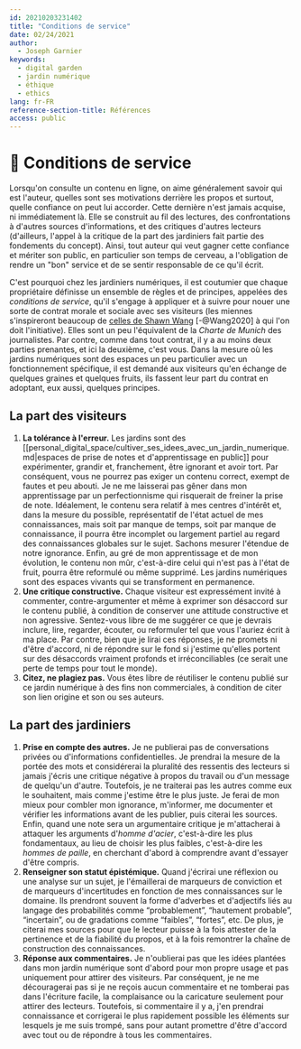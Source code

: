 ```yaml
---
id: 20210203231402
title: "Conditions de service"
date: 02/24/2021
author:
  - Joseph Garnier
keywords:
  - digital garden
  - jardin numérique
  - éthique
  - ethics
lang: fr-FR
reference-section-title: Références
access: public
---
```


# 📜 Conditions de service

Lorsqu'on consulte un contenu en ligne, on aime généralement savoir qui est l'auteur, quelles sont ses motivations derrière les propos et surtout, quelle confiance on peut lui accorder. Cette dernière n'est jamais acquise, ni immédiatement là. Elle se construit au fil des lectures, des confrontations à d'autres sources d'informations, et des critiques d'autres lecteurs (d'ailleurs, l'appel à la critique de la part des jardiniers fait partie des fondements du concept). Ainsi, tout auteur qui veut gagner cette confiance et mériter son public, en particulier son temps de cerveau, a l'obligation de rendre un "bon" service et de se sentir responsable de ce qu'il écrit.

C'est pourquoi chez les jardiniers numériques, il est coutumier que chaque propriétaire définisse un ensemble de règles et de principes, appelées des *conditions de service*, qu'il s'engage à appliquer et à suivre pour nouer une sorte de contrat morale et sociale avec ses visiteurs (les miennes s'inspireront beaucoup de [celles de Shawn Wang](https://www.swyx.io/digital-garden-tos/) [-@Wang2020] à qui l'on doit l'initiative). Elles sont un peu l'équivalent de la *Charte de Munich* des journalistes. Par contre, comme dans tout contrat, il y a au moins deux parties prenantes, et ici la deuxième, c'est vous. Dans la mesure où les jardins numériques sont des espaces un peu particulier avec un fonctionnement spécifique, il est demandé aux visiteurs qu'en échange de quelques graines et quelques fruits, ils fassent leur part du contrat en adoptant, eux aussi, quelques principes.

## La part des visiteurs

1. **La tolérance à l'erreur.** Les jardins sont des [[personal_digital_space/cultiver_ses_idees_avec_un_jardin_numerique.md|espaces de prise de notes et d'apprentissage en public]] pour expérimenter, grandir et, franchement, être ignorant et avoir tort. Par conséquent, vous ne pourrez pas exiger un contenu correct, exempt de fautes et peu abouti. Je ne me laisserai pas gêner dans mon apprentissage par un perfectionnisme qui risquerait de freiner la prise de note. Idéalement, le contenu sera relatif à mes centres d'intérêt et, dans la mesure du possible, représentatif de l'état actuel de mes connaissances, mais soit par manque de temps, soit par manque de connaissance, il pourra être incomplet ou largement partiel au regard des connaissances globales sur le sujet. Sachons mesurer l'étendue de notre ignorance. Enfin, au gré de mon apprentissage et de mon évolution, le contenu non mûr, c'est-à-dire celui qui n'est pas à l'état de fruit, pourra être reformulé ou même supprimé. Les jardins numériques sont des espaces vivants qui se transforment en permanence.
2. **Une critique constructive.** Chaque visiteur est expressément invité à commenter, contre-argumenter et même à exprimer son désaccord sur le contenu publié, à condition de conserver une attitude constructive et non agressive. Sentez-vous libre de me suggérer ce que je devrais inclure, lire, regarder, écouter, ou reformuler tel que vous l'auriez écrit à ma place. Par contre, bien que je lirai ces réponses, je ne promets ni d'être d'accord, ni de répondre sur le fond si j'estime qu'elles portent sur des désaccords vraiment profonds et irréconciliables (ce serait une perte de temps pour tout le monde).
3. **Citez, ne plagiez pas.** Vous êtes libre de réutiliser le contenu publié sur ce jardin numérique à des fins non commerciales, à condition de citer son lien origine et son ou ses auteurs.

## La part des jardiniers

1. **Prise en compte des autres.** Je ne publierai pas de conversations privées ou d'informations confidentielles. Je prendrai la mesure de la portée des mots et considérerai la pluralité des ressentis des lecteurs si jamais j'écris une critique négative à propos du travail ou d'un message de quelqu'un d'autre. Toutefois, je ne traiterai pas les autres comme eux le souhaitent, mais comme j'estime être le plus juste. Je ferai de mon mieux pour combler mon ignorance, m'informer, me documenter et vérifier les informations avant de les publier, puis citerai les sources. Enfin, quand une note sera un argumentaire critique je m'attacherai à attaquer les arguments d'*homme d'acier*, c'est-à-dire les plus fondamentaux, au lieu de choisir les plus faibles, c'est-à-dire les *hommes de paille*, en cherchant d'abord à comprendre avant d'essayer d'être compris.
2. **Renseigner son statut épistémique.** Quand j'écrirai une réflexion ou une analyse sur un sujet, je l'émaillerai de marqueurs de conviction et de marqueurs d'incertitudes en fonction de mes connaissances sur le domaine. Ils prendront souvent la forme d'adverbes et d'adjectifs liés au langage des probabilités comme “probablement”, “hautement probable”, “incertain”, ou de gradations comme “faibles”, “fortes”, etc. De plus, je citerai mes sources pour que le lecteur puisse à la fois attester de la pertinence et de la fiabilité du propos, et à la fois remontrer la chaîne de construction des connaissances.
3. **Réponse aux commentaires.** Je n'oublierai pas que les idées plantées dans mon jardin numérique sont d'abord pour mon propre usage et pas uniquement pour attirer des visiteurs. Par conséquent, je ne me découragerai pas si je ne reçois aucun commentaire et ne tomberai pas dans l'écriture facile, la complaisance ou la caricature seulement pour attirer des lecteurs. Toutefois, si commentaire il y a, j'en prendrai connaissance et corrigerai le plus rapidement possible les éléments sur lesquels je me suis trompé, sans pour autant promettre d'être d'accord avec tout ou de répondre à tous les commentaires.
